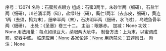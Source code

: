 序号：13074
名称：石蜜煎点眼方
组成：石蜜3两半，朱砂半两（细研），石盐半两（细研），川芒消半两（碎），盐绿1分（研），蕤仁1两半（去赤皮，细研），黄连1两（去须，捣为末），细辛半两（末），石决明半两（细研，水飞过），乌贼鱼骨半两（细研）。
出处：《圣惠》卷三十二。
主治：眼暴赤。
加减：None
功效：None
用法用量：每点如绿豆大，纳眼两大眦中。
制备方法：上为末，以蜜调成煎，瓷器中盛。
临床应用：None
各家论述：None
用药禁忌：宜避风日。
附注：None
